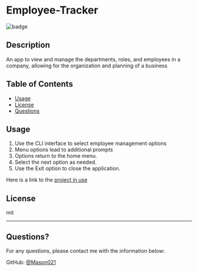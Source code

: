 # Employee-Tracker

![badge](https://img.shields.io/static/v1?label=license&message=MIT&color=blue)

## Description 
  
  
An app to view and manage the departments, roles, and employees in a company, allowing for the organization and planning of a business


## Table of Contents
* [Usage](#usage)
* [License](#license)
* [Questions](#questions)
  

  
## Usage 

1. Use the CLI interface to select employee management options
2. Menu options lead to additional prompts
3. Options return to the home menu.
4. Select the next option as needed.
5. Use the Exit option to close the application. 

Here is a link to the [project in use](https://www.youtube.com/watch?v=s0j8VrJ4dhw)

## License
  
mit
  
---
  
## Questions?
  
For any questions, please contact me with the information below:
 
GitHub: [@Mason021](https://api.github.com/users/Mason021)